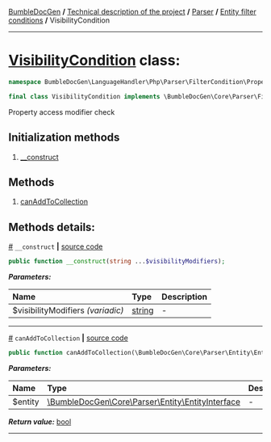 [BumbleDocGen](/docs/README.md) **/**
[Technical description of the project](/docs/tech/readme.md) **/**
[Parser](/docs/tech/02_parser/readme.md) **/**
[Entity filter conditions](/docs/tech/02_parser/entityFilterCondition.md) **/**
VisibilityCondition

---


# [VisibilityCondition](https://github.com/bumble-tech/bumble-doc-gen/blob/master/src/LanguageHandler/Php/Parser/FilterCondition/PropertyFilterCondition/VisibilityCondition.php#L15) class:

```php
namespace BumbleDocGen\LanguageHandler\Php\Parser\FilterCondition\PropertyFilterCondition;

final class VisibilityCondition implements \BumbleDocGen\Core\Parser\FilterCondition\ConditionInterface
```
Property access modifier check

## Initialization methods

1. [__construct](#m-construct) 
## Methods

1. [canAddToCollection](#mcanaddtocollection) 

## Methods details:

<a name="m-construct" href="#m-construct">#</a> `__construct`  **|** [source code](https://github.com/bumble-tech/bumble-doc-gen/blob/master/src/LanguageHandler/Php/Parser/FilterCondition/PropertyFilterCondition/VisibilityCondition.php#L19)
```php
public function __construct(string ...$visibilityModifiers);
```

***Parameters:***

| Name | Type | Description |
|:-|:-|:-|
$visibilityModifiers <i>(variadic)</i> | [string](https://www.php.net/manual/en/language.types.string.php) | - |

---

<a name="mcanaddtocollection" href="#mcanaddtocollection">#</a> `canAddToCollection`  **|** [source code](https://github.com/bumble-tech/bumble-doc-gen/blob/master/src/LanguageHandler/Php/Parser/FilterCondition/PropertyFilterCondition/VisibilityCondition.php#L24)
```php
public function canAddToCollection(\BumbleDocGen\Core\Parser\Entity\EntityInterface $entity): bool;
```

***Parameters:***

| Name | Type | Description |
|:-|:-|:-|
$entity | [\BumbleDocGen\Core\Parser\Entity\EntityInterface](https://github.com/bumble-tech/bumble-doc-gen/blob/master/src/Core/Parser/Entity/EntityInterface.php) | - |

***Return value:*** [bool](https://www.php.net/manual/en/language.types.boolean.php)

---
